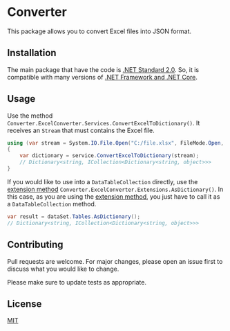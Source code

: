 # Converter

This package allows you to convert Excel files into JSON format.

## Installation

The main package that have the code is [.NET Standard 2.0](https://docs.microsoft.com/dotnet/standard/net-standard). So, it is compatible with many versions of [.NET Framework and .NET Core](https://dotnet.microsoft.com/download).

## Usage

Use the method `Converter.ExcelConverter.Services.ConvertExcelToDictionary()`. It receives an `Stream` that must contains the Excel file.

```csharp
using (var stream = System.IO.File.Open("C:/file.xlsx", FileMode.Open, FileAccess.Read))
{
    var dictionary = service.ConvertExcelToDictionary(stream);
    // Dictionary<string, ICollection<Dictionary<string, object>>>
}
```

If you would like to use into a `DataTableCollection` directly, use the [extension method](https://docs.microsoft.com/en-us/dotnet/csharp/programming-guide/classes-and-structs/extension-methods) `Converter.ExcelConverter.Extensions.AsDictionary()`. In this case, as you are using the [extension method](https://docs.microsoft.com/en-us/dotnet/csharp/programming-guide/classes-and-structs/extension-methods), you just have to call it as a `DataTableCollection` method.

```csharp
var result = dataSet.Tables.AsDictionary();
// Dictionary<string, ICollection<Dictionary<string, object>>>
```

## Contributing
Pull requests are welcome. For major changes, please open an issue first to discuss what you would like to change.

Please make sure to update tests as appropriate.

## License
[MIT](https://darnley.mit-license.org/2019)
